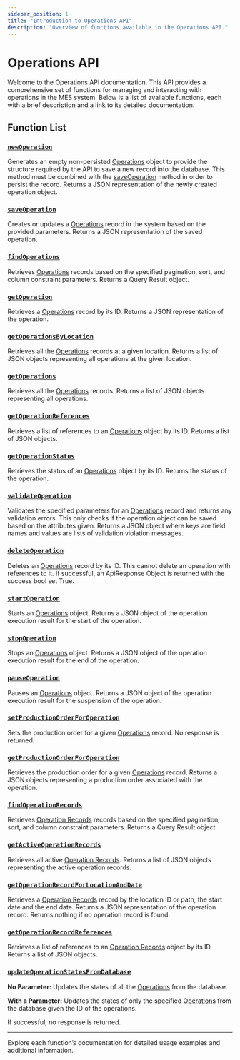 ```yaml
---
sidebar_position: 1
title: "Introduction to Operations API"
description: "Overview of functions available in the Operations API."
---
```


# Operations API

Welcome to the Operations API documentation. This API provides a comprehensive set of functions for managing and interacting with operations in the MES system. Below is a list of available functions, each with a brief description and a link to its detailed documentation.

## Function List

### [`newOperation`](./new-operation)

Generates an empty non-persisted [Operations](../../data-model/operation-model/operation) object to provide the structure required by the API
to save a new record into the database. This method must be combined with the [saveOperation](./save-operation) method in order to persist the record.
Returns a JSON representation of the newly created operation object.

### [`saveOperation`](./save-operation)

Creates or updates a [Operations](../../data-model/operation-model/operation) record in the system based on the provided parameters. Returns a JSON representation of the saved operation.

### [`findOperations`](./find-operations)

Retrieves [Operations](../../data-model/operation-model/operation) records based on the specified pagination, sort, and column constraint parameters. Returns a Query Result object.

### [`getOperation`](./get-operation)

Retrieves a [Operations](../../data-model/operation-model/operation) record by its ID. Returns a JSON representation of the operation.

### [`getOperationsByLocation`](./get-operations-by-location)

Retrieves all the [Operations](../../data-model/operation-model/operation) records at a given location. Returns a list of JSON objects representing all operations at the given location.

### [`getOperations`](./get-operations)

Retrieves all the [Operations](../../data-model/operation-model/operation) records. Returns a list of JSON objects representing all operations.

### [`getOperationReferences`](./get-operation-references)

Retrieves a list of references to an [Operations](../../data-model/operation-model/operation) object by its ID. Returns a list of JSON objects.

### [`getOperationStatus`](./get-operation-status)

Retrieves the status of an [Operations](../../data-model/operation-model/operation) object by its ID. Returns the status of the operation.

### [`validateOperation`](./validate-operation)

Validates the specified parameters for an [Operations](../../data-model/operation-model/operation) record and returns any validation errors.
This only checks if the operation object can be saved based on the attributes given. Returns a JSON object where keys are field names and values are lists of validation violation messages.

### [`deleteOperation`](./delete-operation)

Deletes an [Operations](../../data-model/operation-model/operation) record by its ID. This cannot delete an operation with references to it. If successful, an ApiResponse Object is returned with the success bool set True.

### [`startOperation`](./start-operation)

Starts an [Operations](../../data-model/operation-model/operation) object. Returns a JSON object of the operation execution result for the start of the operation.

### [`stopOperation`](./stop-operation)

Stops an [Operations](../../data-model/operation-model/operation) object. Returns a JSON object of the operation execution result for the end of the operation.

### [`pauseOperation`](./pause-operation)

Pauses an [Operations](../../data-model/operation-model/operation) object. Returns a JSON object of the operation execution result for the suspension of the operation.

### [`setProductionOrderForOperation`](./set-production-order-for-operation)

Sets the production order for a given [Operations](../../data-model/operation-model/operation) record. No response is returned.

### [`getProductionOrderForOperation`](./get-production-order-for-operation)

Retrieves the production order for a given [Operations](../../data-model/operation-model/operation) record. Returns a JSON objects representing a production order associated with the operation.

### [`findOperationRecords`](./find-operation-records)

Retrieves [Operation Records](../../data-model/operation-model/operation-record) records based on the specified pagination, sort, and column constraint parameters. Returns a Query Result object.

### [`getActiveOperationRecords`](./get-active-operation-records)

Retrieves all active [Operation Records](../../data-model/operation-model/operation-record). Returns a list of JSON objects representing the active operation records.

### [`getOperationRecordForLocationAndDate`](./get-operation-record-for-location-and-date)

Retrieves a [Operation Records](../../data-model/operation-model/operation-record) record by the location ID or path, the start date and the end date. Returns a JSON representation of the operation record. Returns nothing if no operation record is found.

### [`getOperationRecordReferences`](./get-operation-record-references)

Retrieves a list of references to an [Operation Records](../../data-model/operation-model/operation-record) object by its ID. Returns a list of JSON objects.

### [`updateOperationStatesFromDatabase`](./update-operation-states-from-database)

**No Parameter:** Updates the states of all the [Operations](../../data-model/operation-model/operation) from the database.

**With a Parameter:** Updates the states of only the specified [Operations](../../data-model/operation-model/operation) from the database given
the ID of the operations.

If successful, no response is returned.

---

Explore each function’s documentation for detailed usage examples and additional information.
